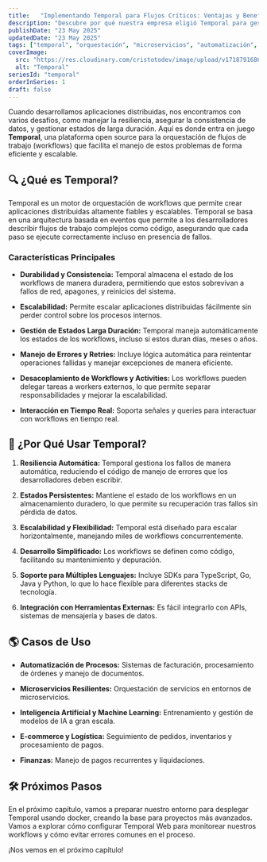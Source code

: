 ```yaml
---
title:   "Implementando Temporal para Flujos Críticos: Ventajas y Beneficios para Desarrolladores"
description: "Descubre por qué nuestra empresa eligió Temporal para gestionar flujos de trabajo críticos. Aprende sobre sus ventajas, cómo simplifica la programación y los beneficios para desarrolladores en la creación de aplicaciones fiables y escalables."
publishDate: "23 May 2025"
updatedDate: "23 May 2025"
tags: ["temporal", "orquestación", "microservicios", "automatización", "procesos"]
coverImage:
  src: "https://res.cloudinary.com/cristotodev/image/upload/v1718791686/cristotodev/blog/temporal_vyztn8.png"
  alt: "Temporal"
seriesId: "temporal"
orderInSeries: 1
draft: false
---
```

Cuando desarrollamos aplicaciones distribuidas, nos encontramos con varios desafíos, como manejar la resiliencia, asegurar la consistencia de datos, y gestionar estados de larga duración. Aquí es donde entra en juego **Temporal**, una plataforma open source para la orquestación de flujos de trabajo (workflows) que facilita el manejo de estos problemas de forma eficiente y escalable.

## 🔍 ¿Qué es Temporal?

Temporal es un motor de orquestación de workflows que permite crear aplicaciones distribuidas altamente fiables y escalables. Temporal se basa en una arquitectura basada en eventos que permite a los desarrolladores describir flujos de trabajo complejos como código, asegurando que cada paso se ejecute correctamente incluso en presencia de fallos.

### Características Principales

-   **Durabilidad y Consistencia:** Temporal almacena el estado de los workflows de manera duradera, permitiendo que estos sobrevivan a fallos de red, apagones, y reinicios del sistema.
    
-   **Escalabilidad:** Permite escalar aplicaciones distribuidas fácilmente sin perder control sobre los procesos internos.
    
-   **Gestión de Estados Larga Duración:** Temporal maneja automáticamente los estados de los workflows, incluso si estos duran días, meses o años.
    
-   **Manejo de Errores y Retries:** Incluye lógica automática para reintentar operaciones fallidas y manejar excepciones de manera eficiente.
    
-   **Desacoplamiento de Workflows y Activities:** Los workflows pueden delegar tareas a workers externos, lo que permite separar responsabilidades y mejorar la escalabilidad.
    
-   **Interacción en Tiempo Real:** Soporta señales y queries para interactuar con workflows en tiempo real.
    

## 🚀 ¿Por Qué Usar Temporal?

1.  **Resiliencia Automática:** Temporal gestiona los fallos de manera automática, reduciendo el código de manejo de errores que los desarrolladores deben escribir.
    
2.  **Estados Persistentes:** Mantiene el estado de los workflows en un almacenamiento duradero, lo que permite su recuperación tras fallos sin pérdida de datos.
    
3.  **Escalabilidad y Flexibilidad:** Temporal está diseñado para escalar horizontalmente, manejando miles de workflows concurrentemente.
    
4.  **Desarrollo Simplificado:** Los workflows se definen como código, facilitando su mantenimiento y depuración.
    
5.  **Soporte para Múltiples Lenguajes:** Incluye SDKs para TypeScript, Go, Java y Python, lo que lo hace flexible para diferentes stacks de tecnología.
    
6.  **Integración con Herramientas Externas:** Es fácil integrarlo con APIs, sistemas de mensajería y bases de datos.
    

## 🌎 Casos de Uso

-   **Automatización de Procesos:** Sistemas de facturación, procesamiento de órdenes y manejo de documentos.
    
-   **Microservicios Resilientes:** Orquestación de servicios en entornos de microservicios.
    
-   **Inteligencia Artificial y Machine Learning:** Entrenamiento y gestión de modelos de IA a gran escala.
    
-   **E-commerce y Logística:** Seguimiento de pedidos, inventarios y procesamiento de pagos.
    
-   **Finanzas:** Manejo de pagos recurrentes y liquidaciones.
    

## 🛠️ Próximos Pasos

En el próximo capítulo, vamos a preparar nuestro entorno para desplegar Temporal usando docker, creando la base para proyectos más avanzados. Vamos a explorar cómo configurar Temporal Web para monitorear nuestros workflows y cómo evitar errores comunes en el proceso.

¡Nos vemos en el próximo capítulo!